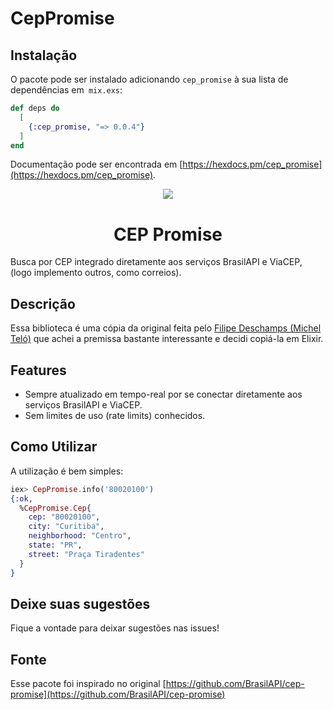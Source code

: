 # CepPromise

## Instalação

O pacote pode ser instalado adicionando `cep_promise` à sua lista de dependências em` mix.exs`:

```elixir
def deps do
  [
    {:cep_promise, "=> 0.0.4"}
  ]
end
```

Documentação pode ser encontrada em [https://hexdocs.pm/cep_promise](https://hexdocs.pm/cep_promise).

<p align="center">
  <img src="http://piskel-imgstore-b.appspot.com/img/d580e96e-bd8a-11e6-b157-9949cad4d609.gif">
</p>

<h1 align="center">CEP Promise</h1>
Busca por CEP integrado diretamente aos serviços BrasilAPI e ViaCEP, (logo implemento outros, como correios).

## Descrição

Essa biblioteca é uma cópia da original feita pelo [Filipe Deschamps (Michel Teló)](https://github.com/filipedeschamps) que achei a premissa bastante interessante e decidi copiá-la em Elixir.

## Features

 * Sempre atualizado em tempo-real por se conectar diretamente aos serviços BrasilAPI e ViaCEP.
 * Sem limites de uso (rate limits) conhecidos.

## Como Utilizar

A utilização é bem simples:

```elixir
iex> CepPromise.info('80020100') 
{:ok,
  %CepPromise.Cep{
    cep: "80020100",
    city: "Curitiba",
    neighborhood: "Centro",
    state: "PR",
    street: "Praça Tiradentes"
  }
}
```

## Deixe suas sugestões

Fique a vontade para deixar sugestões nas issues!

## Fonte

Esse pacote foi inspirado no original [https://github.com/BrasilAPI/cep-promise](https://github.com/BrasilAPI/cep-promise)
